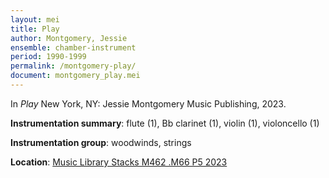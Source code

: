 ```yaml
---
layout: mei
title: Play
author: Montgomery, Jessie
ensemble: chamber-instrument
period: 1990-1999
permalink: /montgomery-play/
document: montgomery_play.mei
---
```


In *Play* New York, NY: Jessie Montgomery Music Publishing, 2023.

**Instrumentation summary**: flute (1), Bb clarinet (1), violin (1), violoncello (1)

**Instrumentation group**: woodwinds, strings

**Location**: <a href="https://tufts.primo.exlibrisgroup.com/permalink/01TUN_INST/1kc9gia/alma991019011679803851" target="_blank">Music Library Stacks M462 .M66 P5 2023</a>